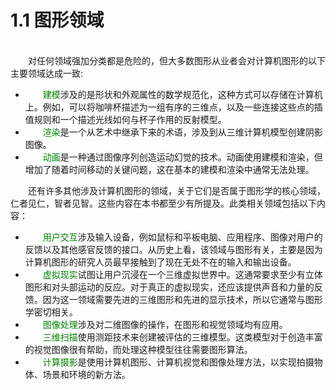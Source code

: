 # 1.1 图形领域
<br/>
&emsp;&emsp;对任何领域强加分类都是危险的，但大多数图形从业者会对计算机图形的以下主要领域达成一致:   
 
- &emsp;&emsp;<font color=green>建模</font>涉及的是形状和外观属性的数学规范化，这种方式可以存储在计算机上。例如，可以将咖啡杯描述为一组有序的三维点，以及一些连接这些点的插值规则和一个描述光线如何与杯子作用的反射模型。
- &emsp;&emsp;<font color=green>渲染</font>是一个从艺术中继承下来的术语，涉及到从三维计算机模型创建阴影图像。
- &emsp;&emsp;<font color=green>动画</font>是一种通过图像序列创造运动幻觉的技术。动画使用建模和渲染，但增加了随着时间移动的关键问题，这在基本的建模和渲染中通常无法处理。  

&emsp;&emsp;还有许多其他涉及计算机图形的领域，关于它们是否属于图形学的核心领域，仁者见仁，智者见智。这些内容在本书都至少有所提及。此类相关领域包括以下内容：  

- &emsp;&emsp;<font color=green>用户交互</font>涉及输入设备，例如鼠标和平板电脑、应用程序、图像对用户的反馈以及其他感官反馈的接口。从历史上看，该领域与图形有关，主要是因为计算机图形的研究人员最早接触到了现在无处不在的输入和输出设备。
- &emsp;&emsp;<font color=green>虚拟现实</font>试图让用户沉浸在一个三维虚拟世界中。这通常要求至少有立体图形和对头部运动的反应。对于真正的虚拟现实，还应该提供声音和力量的反馈。因为这一领域需要先进的三维图形和先进的显示技术，所以它通常与图形学密切相关。
- &emsp;&emsp;<font color=green>图像处理</font>涉及对二维图像的操作，在图形和视觉领域均有应用。
- &emsp;&emsp;<font color=green>三维扫描</font>使用测距技术来创建被评估的三维模型。这类模型对于创造丰富的视觉图像很有帮助，而处理这种模型往往需要图形算法。
- &emsp;&emsp;<font color=green>计算摄影</font>是使用计算机图形、计算机视觉和图像处理方法，以实现拍摄物体、场景和环境的新方法。